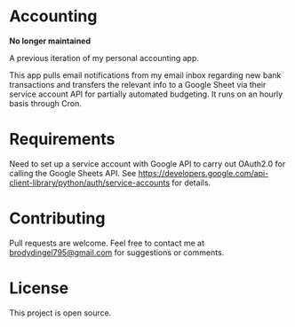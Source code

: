 # Accounting

**No longer maintained**

A previous iteration of my personal accounting app.

This app pulls email notifications from my email inbox regarding new bank transactions and transfers the relevant info to a Google Sheet via their service account API for partially automated budgeting. It runs on an hourly basis through Cron.

# Requirements
Need to set up a service account with Google API to carry out OAuth2.0 for calling the Google Sheets API.
See https://developers.google.com/api-client-library/python/auth/service-accounts for details.

# Contributing
Pull requests are welcome. Feel free to contact me at brodydingel795@gmail.com for suggestions or comments.

# License
This project is open source.
